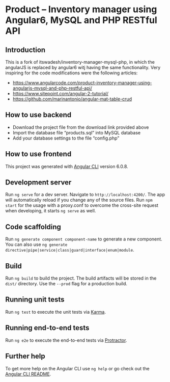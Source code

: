 # Product – Inventory manager using Angular6, MySQL and PHP RESTful API

## Introduction
This is a fork of itswadesh/inventory-manager-mysql-php, in which the angularJS is replaced by angular6 witj having the same functionality.
Very inspiring for the code modifications were the following articles:
* https://www.angularcode.com/product-inventory-manager-using-angularjs-mysql-and-php-restful-api/
* https://www.sitepoint.com/angular-2-tutorial/
* https://github.com/marinantonio/angular-mat-table-crud

## How to use backend

* Download the project file from the download link provided above
* Import the database file “products.sql” into MySQL database
* Add your database settings to the file “config.php”

## How to use frontend

This project was generated with [Angular CLI](https://github.com/angular/angular-cli) version 6.0.8.

## Development server

Run `ng serve` for a dev server. Navigate to `http://localhost:4200/`. The app will automatically reload if you change any of the source files.
Run `npm start` for the usage with a proxy.conf to overcome the cross-site request when developing, it starts `ng serve` as well.

## Code scaffolding

Run `ng generate component component-name` to generate a new component. You can also use `ng generate directive|pipe|service|class|guard|interface|enum|module`.

## Build

Run `ng build` to build the project. The build artifacts will be stored in the `dist/` directory. Use the `--prod` flag for a production build.

## Running unit tests

Run `ng test` to execute the unit tests via [Karma](https://karma-runner.github.io).

## Running end-to-end tests

Run `ng e2e` to execute the end-to-end tests via [Protractor](http://www.protractortest.org/).

## Further help

To get more help on the Angular CLI use `ng help` or go check out the [Angular CLI README](https://github.com/angular/angular-cli/blob/master/README.md).

